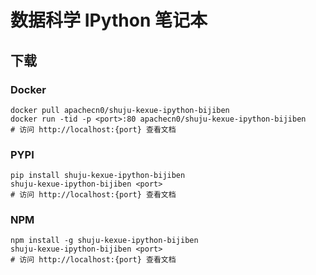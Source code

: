# 数据科学 IPython 笔记本

## 下载

### Docker

```
docker pull apachecn0/shuju-kexue-ipython-bijiben
docker run -tid -p <port>:80 apachecn0/shuju-kexue-ipython-bijiben
# 访问 http://localhost:{port} 查看文档
```

### PYPI

```
pip install shuju-kexue-ipython-bijiben
shuju-kexue-ipython-bijiben <port>
# 访问 http://localhost:{port} 查看文档
```

### NPM

```
npm install -g shuju-kexue-ipython-bijiben
shuju-kexue-ipython-bijiben <port>
# 访问 http://localhost:{port} 查看文档
```